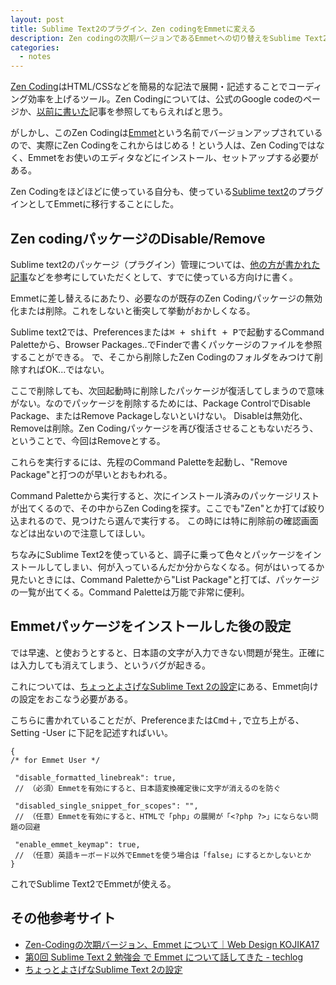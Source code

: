 ```yaml
---
layout: post
title: Sublime Text2のプラグイン、Zen codingをEmmetに変える
description: Zen codingの次期バージョンであるEmmetへの切り替えをSublime Text2でおこなう場合の注意点など。
categories:
  - notes
---
```

[Zen Coding](http://code.google.com/p/zen-coding/)はHTML/CSSなどを簡易的な記法で展開・記述することでコーディング効率を上げるツール。Zen Codingについては、公式のGoogle codeのページか、[以前に書いた](http://designblog.ecstudio.jp/htmlcss/zen-coding-aptana.html)記事を参照してもらえればと思う。

がしかし、このZen Codingは[Emmet](http://docs.emmet.io/)という名前でバージョンアップされているので、実際にZen Codingをこれからはじめる！という人は、Zen Codingではなく、Emmetをお使いのエディタなどにインストール、セットアップする必要がある。

Zen Codingをほどほどに使っている自分も、使っている[Sublime text2](http://www.sublimetext.com/2)のプラグインとしてEmmetに移行することにした。

## Zen codingパッケージのDisable/Remove

Sublime text2のパッケージ（プラグイン）管理については、[他の方が書かれた記事](http://makoto-tanaka.com/html5-2/1517/)などを参考にしていただくとして、すでに使っている方向けに書く。

Emmetに差し替えるにあたり、必要なのが既存のZen Codingパッケージの無効化または削除。これをしないと衝突して挙動がおかしくなる。

Sublime text2では、Preferencesまたは<kbd>⌘ + shift + P</kbd>で起動するCommand Paletteから、Browser Packages..でFinderで書くパッケージのファイルを参照することができる。
で、そこから削除したZen Codingのフォルダをみつけて削除すればOK...ではない。

ここで削除しても、次回起動時に削除したパッケージが復活してしまうので意味がない。なのでパッケージを削除するためには、Package ControlでDisable Package、またはRemove Packageしないといけない。
Disableは無効化、Removeは削除。Zen Codingパッケージを再び復活させることもないだろう、ということで、今回はRemoveとする。

これらを実行するには、先程のCommand Paletteを起動し、"Remove Package"と打つのが早いとおもわれる。

Command Paletteから実行すると、次にインストール済みのパッケージリストが出てくるので、その中からZen Codingを探す。ここでも"Zen"とか打てば絞り込まれるので、見つけたら選んで実行する。
この時には特に削除前の確認画面などは出ないので注意してほしい。

ちなみにSublime Text2を使っていると、調子に乗って色々とパッケージをインストールしてしまい、何が入っているんだか分からなくなる。何がはいってるか見たいときには、Command Paletteから"List Package"と打てば、パッケージの一覧が出てくる。Command Paletteは万能で非常に便利。

## Emmetパッケージをインストールした後の設定

では早速、と使おうとすると、日本語の文字が入力できない問題が発生。正確には入力しても消えてしまう、というバグが起きる。

これについては、[ちょっとよさげなSublime Text 2の設定](http://protean.cc/sublime-text-2-user-preferences)にある、Emmet向けの設定をおこなう必要がある。

こちらに書かれていることだが、Preferenceまたは<kbd>Cmd＋,</kbd>で立ち上がる、Setting -User に下記を記述すればいい。

```
{
/* for Emmet User */

 "disable_formatted_linebreak": true,
 // （必須）Emmetを有効にすると、日本語変換確定後に文字が消えるのを防ぐ

 "disabled_single_snippet_for_scopes": "",
 // （任意）Emmetを有効にすると、HTMLで「php」の展開が「<?php ?>」にならない問題の回避

 "enable_emmet_keymap": true,
 // （任意）英語キーボード以外でEmmetを使う場合は「false」にするとかしないとか
}
```

これでSublime Text2でEmmetが使える。


## その他参考サイト
- [Zen-Codingの次期バージョン、Emmet について｜Web Design KOJIKA17](http://kojika17.com/2012/09/zen-coding-next-emmet.html)
- [第0回 Sublime Text 2 勉強会 で Emmet について話してきた - techlog](http://d.hatena.ne.jp/j7400157/20121111/1352603101)
- [ちょっとよさげなSublime Text 2の設定](http://protean.cc/sublime-text-2-user-preferences)
